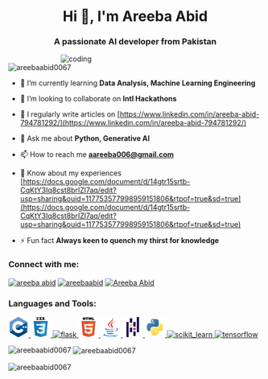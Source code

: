 <h1 align="center">Hi 👋, I'm Areeba Abid</h1>
<h3 align="center">A passionate AI developer from Pakistan</h3>
<img align="right" alt="coding" width="400" src="https://i.gifer.com/NxfN.gif">

<p align="left"> <img src="https://komarev.com/ghpvc/?username=areebaabid0067&label=Profile%20views&color=0e75b6&style=flat" alt="areebaabid0067" /> </p>

- 🌱 I’m currently learning **Data Analysis, Machine Learning Engineering**

- 👯 I’m looking to collaborate on **Intl Hackathons**

- 📝 I regularly write articles on [https://www.linkedin.com/in/areeba-abid-794781292/](https://www.linkedin.com/in/areeba-abid-794781292/)

- 💬 Ask me about **Python, Generative AI**

- 📫 How to reach me **aareeba006@gmail.com**

- 📄 Know about my experiences [https://docs.google.com/document/d/14gtr15srtb-CqKtY3Iq8cst8brIZl7aq/edit?usp=sharing&ouid=117753577998959151806&rtpof=true&sd=true](https://docs.google.com/document/d/14gtr15srtb-CqKtY3Iq8cst8brIZl7aq/edit?usp=sharing&ouid=117753577998959151806&rtpof=true&sd=true)

- ⚡ Fun fact **Always keen to quench my thirst for knowledge**

<h3 align="left">Connect with me:</h3>
<p align="left">
<a href="https://linkedin.com/in/areeba abid" target="blank"><img align="center" src="https://raw.githubusercontent.com/rahuldkjain/github-profile-readme-generator/master/src/images/icons/Social/linked-in-alt.svg" alt="areeba abid" height="30" width="40" /></a>
<a href="https://www.leetcode.com/areebaabid" target="blank"><img align="center" src="https://raw.githubusercontent.com/rahuldkjain/github-profile-readme-generator/master/src/images/icons/Social/leet-code.svg" alt="areebaabid" height="30" width="40" /></a>
<a href="https://discord.gg/Areeba Abid" target="blank"><img align="center" src="https://raw.githubusercontent.com/rahuldkjain/github-profile-readme-generator/master/src/images/icons/Social/discord.svg" alt="Areeba Abid" height="30" width="40" /></a>
</p>

<h3 align="left">Languages and Tools:</h3>
<p align="left"> <a href="https://www.w3schools.com/cpp/" target="_blank" rel="noreferrer"> <img src="https://raw.githubusercontent.com/devicons/devicon/master/icons/cplusplus/cplusplus-original.svg" alt="cplusplus" width="40" height="40"/> </a> <a href="https://www.w3schools.com/css/" target="_blank" rel="noreferrer"> <img src="https://raw.githubusercontent.com/devicons/devicon/master/icons/css3/css3-original-wordmark.svg" alt="css3" width="40" height="40"/> </a> <a href="https://flask.palletsprojects.com/" target="_blank" rel="noreferrer"> <img src="https://www.vectorlogo.zone/logos/pocoo_flask/pocoo_flask-icon.svg" alt="flask" width="40" height="40"/> </a> <a href="https://www.w3.org/html/" target="_blank" rel="noreferrer"> <img src="https://raw.githubusercontent.com/devicons/devicon/master/icons/html5/html5-original-wordmark.svg" alt="html5" width="40" height="40"/> </a> <a href="https://www.java.com" target="_blank" rel="noreferrer"> <img src="https://raw.githubusercontent.com/devicons/devicon/master/icons/java/java-original.svg" alt="java" width="40" height="40"/> </a> <a href="https://pandas.pydata.org/" target="_blank" rel="noreferrer"> <img src="https://raw.githubusercontent.com/devicons/devicon/2ae2a900d2f041da66e950e4d48052658d850630/icons/pandas/pandas-original.svg" alt="pandas" width="40" height="40"/> </a> <a href="https://www.python.org" target="_blank" rel="noreferrer"> <img src="https://raw.githubusercontent.com/devicons/devicon/master/icons/python/python-original.svg" alt="python" width="40" height="40"/> </a> <a href="https://scikit-learn.org/" target="_blank" rel="noreferrer"> <img src="https://upload.wikimedia.org/wikipedia/commons/0/05/Scikit_learn_logo_small.svg" alt="scikit_learn" width="40" height="40"/> </a> <a href="https://www.tensorflow.org" target="_blank" rel="noreferrer"> <img src="https://www.vectorlogo.zone/logos/tensorflow/tensorflow-icon.svg" alt="tensorflow" width="40" height="40"/> </a> </p>

<p><img align="left" src="https://github-readme-stats.vercel.app/api/top-langs?username=areebaabid0067&show_icons=true&locale=en&layout=compact" alt="areebaabid0067" /></p>

<p>&nbsp;<img align="center" src="https://github-readme-stats.vercel.app/api?username=areebaabid0067&show_icons=true&locale=en" alt="areebaabid0067" /></p>

<p><img align="center" src="https://github-readme-streak-stats.herokuapp.com/?user=areebaabid0067&" alt="areebaabid0067" /></p>
